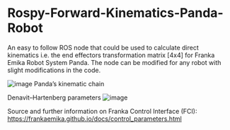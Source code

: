 # Rospy-Forward-Kinematics-Panda-Robot
An easy to follow ROS node that could be used to calculate direct kinematics i.e. the end effectors transformation matrix [4x4] for Franka Emika Robot System Panda. The node can be modified for any robot with slight modifications in the code.  


![image](https://user-images.githubusercontent.com/22932254/123631743-62e5b200-d817-11eb-8a71-e7336ae5290e.png)
Panda’s kinematic chain

Denavit–Hartenberg parameters
![image](https://user-images.githubusercontent.com/22932254/123631923-99bbc800-d817-11eb-9f7c-11303668950f.png)

Source and further information on Franka Control Interface (FCI): https://frankaemika.github.io/docs/control_parameters.html
